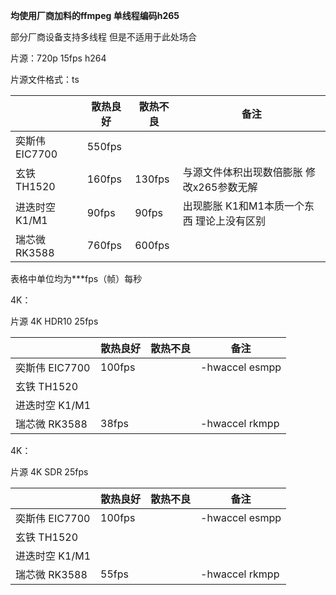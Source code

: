 **均使用厂商加料的ffmpeg 单线程编码h265**

部分厂商设备支持多线程 但是不适用于此处场合

片源：720p 15fps h264

片源文件格式：ts



|                | 散热良好 | 散热不良 | 备注                                        |
| -------------- | -------- | -------- | ------------------------------------------- |
| 奕斯伟 EIC7700 | 550fps   |          |                                             |
| 玄铁 TH1520    | 160fps   | 130fps   | 与源文件体积出现数倍膨胀 修改x265参数无解   |
| 进迭时空 K1/M1 | 90fps    | 90fps    | 出现膨胀  K1和M1本质一个东西 理论上没有区别 |
| 瑞芯微 RK3588  | 760fps   | 600fps   |                                             |

表格中单位均为***fps（帧）每秒



4K：

片源 4K HDR10 25fps

|                | 散热良好 | 散热不良 | 备注           |
| -------------- | -------- | -------- | -------------- |
| 奕斯伟 EIC7700 | 100fps   |          | -hwaccel esmpp |
| 玄铁 TH1520    |          |          |                |
| 进迭时空 K1/M1 |          |          |                |
| 瑞芯微 RK3588  | 38fps    |          | -hwaccel rkmpp |

4K：

片源 4K SDR 25fps

|                | 散热良好 | 散热不良 | 备注           |
| -------------- | -------- | -------- | -------------- |
| 奕斯伟 EIC7700 | 100fps   |          | -hwaccel esmpp |
| 玄铁 TH1520    |          |          |                |
| 进迭时空 K1/M1 |          |          |                |
| 瑞芯微 RK3588  | 55fps    |          | -hwaccel rkmpp |

